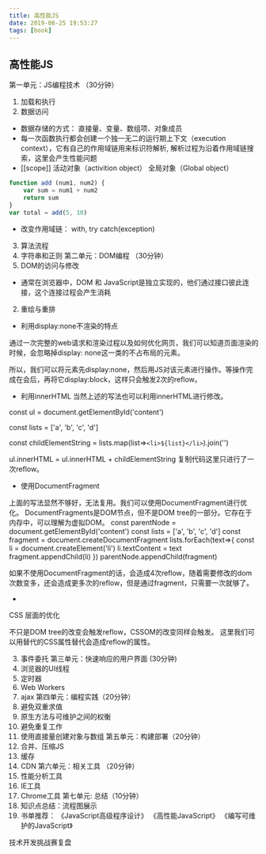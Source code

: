 ```yaml
---
title: 高性能JS
date: 2019-06-25 19:53:27
tags: [book]
---
```


## 高性能JS

第一单元：JS编程技术 （30分钟）
1.	加载和执行
2.	数据访问
- 数据存储的方式： 直接量、变量、数组项、对象成员
- 每一次函数执行都会创建一个独一无二的运行期上下文（execution context），它有自己的作用域链用来标识符解析, 解析过程为沿着作用域链搜索，这里会产生性能问题
- [[scope]] 活动对象（activition object）  全局对象（Global object）
```js
function add (num1, num2) {
	var sum = num1 + num2
	return sum
}
var total = add(5, 10)
```
- 改变作用域链： with, try catch(exception)

3.	算法流程
4.	字符串和正则
第二单元：DOM编程 （30分钟） 
1.	DOM的访问与修改
- 通常在浏览器中，DOM 和 JavaScript是独立实现的，他们通过接口彼此连接，这个连接过程会产生消耗
2.	重绘与重排

- 利用display:none不渲染的特点


通过一次完整的web请求和渲染过程以及如何优化网页，我们可以知道页面渲染的时候，会忽略掉display: none这一类的不占布局的元素。

所以，我们可以将元素先display:none，然后用JS对该元素进行操作。等操作完成在会后，再将它display:block，这样只会触发2次的reflow。


- 利用innerHTML
当然上述的写法也可以利用innerHTML进行修改。

const ul = document.getElementById('content')

const lists = ['a', 'b', 'c', 'd']

const childElementString = lists.map(list=>`<li>${list}</li>`).join('')

ul.innerHTML = ul.innerHTML + childElementString
复制代码这里只进行了一次reflow。


- 使用DocumentFragment

上面的写法显然不够好，无法复用。我们可以使用DocumentFragment进行优化。
DocumentFragments是DOM节点，但不是DOM tree的一部分。它存在于内存中，可以理解为虚拟DOM。
const parentNode = document.getElementById('content')
const lists = ['a', 'b', 'c', 'd']
const fragment = document.createDocumentFragment
lists.forEach(text=>{
	const li = document.createElement('li')
	li.textContent = text
	fragment.appendChild(li)
})
parentNode.appendChild(fragment)

如果不使用DocumentFragment的话，会造成4次reflow，随着需要修改的dom次数变多，还会造成更多次的reflow，但是通过fragment，只需要一次就够了。

- 
CSS 层面的优化

不只是DOM tree的改变会触发reflow，CSSOM的改变同样会触发。
这里我们可以用替代的CSS属性替代会造成reflow的属性。

3.	事件委托
第三单元：快速响应的用户界面 (30分钟)
1.	浏览器的UI线程
2.	定时器
3.	Web Workers
4.	ajax
第四单元：编程实践（20分钟）
1.	避免双重求值
2.	原生方法与可维护之间的权衡
3.	避免重复工作
4.	使用直接量创建对象与数组
第五单元：构建部署（20分钟）
1.	合并、压缩JS
2.	缓存
3.	CDN
第六单元：相关工具 （20分钟）
1.	性能分析工具
2.	IE工具
3.	Chrome工具
第七单元: 总结（10分钟）
1.	知识点总结：流程图展示
2.	书单推荐：
《JavaScript高级程序设计》 
《高性能JavaScript》
《编写可维护的JavaScript》

技术开发挑战赛复盘